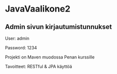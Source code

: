 # JavaVaalikone2

## Admin sivun kirjautumistunnukset

User: admin

Password: 1234
 
 
 



Projekti on Maven muodossa
Penan kurssille

Tavoitteet:
RESTful & JPA käyttöä
